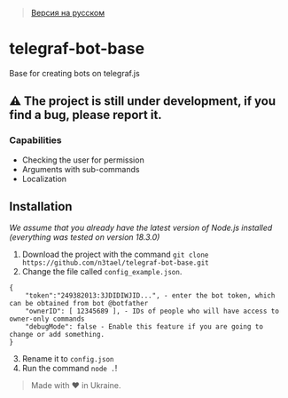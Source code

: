> [Версия на русском](https://github.com/n3taeli/telegraf-bot-base/blob/master/README_ru.md)
# telegraf-bot-base
Base for creating bots on telegraf.js

## **⚠ The project is still under development, if you find a bug, please report it.**

### Capabilities
* Checking the user for permission
* Arguments with sub-commands
* Localization

## Installation
*We assume that you already have the latest version of Node.js installed (everything was tested on version 18.3.0)*
1. Download the project with the command `git clone https://github.com/n3tael/telegraf-bot-base.git`
2. Change the file called `config_example.json`.
```
{
    "token":"249382013:3JDIDIWJID...", - enter the bot token, which can be obtained from bot @botfather
    "ownerID": [ 12345689 ], - IDs of people who will have access to owner-only commands
    "debugMode": false - Enable this feature if you are going to change or add something.
}
```
3. Rename it to `config.json`
4. Run the command `node .`!

> Made with ❤ in Ukraine.
